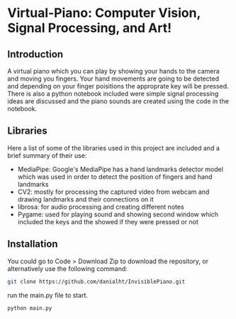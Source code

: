 # Virtual-Piano: Computer Vision, Signal Processing, and Art!

## Introduction
A virtual piano which you can play by showing your hands to the camera and moving you fingers. Your hand movements are going to be detected and depending on your finger poisitions the approprate key will be pressed.
There is also a python notebook included were simple signal processing ideas are discussed and the piano sounds are created using the code in the notebook.

## Libraries
Here a list of some of the libraries used in this project are included and a brief summary of their use:

- MediaPipe: Google's MediaPipe has a hand landmarks detector model which was used in order to detect the position of fingers and hand landmarks
- CV2: mostly for processing the captured video from webcam and drawing landmarks and their connections on it
- librosa: for audio processing and creating different notes
- Pygame: used for playing sound and showing second window which included the keys and the showed if they were pressed or not

## Installation
You could go to Code > Download Zip to download the repository, or alternatively use the following command:
```bash
git clone https://github.com/danialht/InvisiblePiano.git
```
run the main.py file to start.
```bash
python main.py
```
